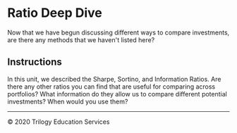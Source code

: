 # Ratio Deep Dive

Now that we have begun discussing different ways to compare investments, are there any methods that we haven't listed here?

## Instructions

In this unit, we described the Sharpe, Sortino, and Information Ratios. Are there any other ratios you can find that are useful for comparing across portfolios? What information do they allow us to compare different potential investments? When would you use them?


---

© 2020 Trilogy Education Services
